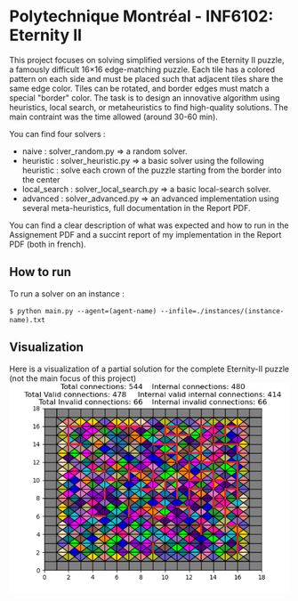 # Polytechnique Montréal - INF6102: Eternity II

This project focuses on solving simplified versions of the Eternity II puzzle, a famously difficult 16×16 edge-matching puzzle. Each tile has a colored pattern on each side and must be placed such that adjacent tiles share the same edge color. Tiles can be rotated, and border edges must match a special "border" color. The task is to design an innovative algorithm using heuristics, local search, or metaheuristics to find high-quality solutions. The main contraint was the time allowed (around 30-60 min).

You can find four solvers :
* naive : solver_random.py => a random solver.
* heuristic : solver_heuristic.py => a basic solver using the following heuristic : solve each crown of the puzzle starting from the border into the center
* local_search : solver_local_search.py => a basic local-search solver.
* advanced : solver_advanced.py => an advanced implementation using several meta-heuristics, full documentation in the Report PDF.

You can find a clear description of what was expected and how to run in the Assignement PDF and a succint report of my implementation in the Report PDF (both in french).

## How to run

To run a solver on an instance :
```console
$ python main.py --agent=(agent-name) --infile=./instances/(instance-name).txt
```

## Visualization

Here is a visualization of a partial solution for the complete Eternity-II puzzle (not the main focus of this project)
![Visualization of a partial solution for the complete Eternity-II puzzle](img/eternity-complet.png)
